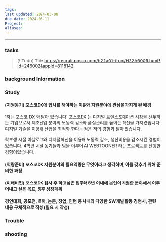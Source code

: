 ```yaml
---
tags: 
last updated: 2024-03-08
due date: 2024-03-11
Project: 
aliases:
---
```

--- 
### tasks

> [! Todo] Title
> https://recruit.posco.com/h22a01-front/H22A6005.html?id=246002&appId=8118142

### background Information



### Study
#### (지원동기) 포스코DX에 입사를 해야하는 이유와 지원분야에 관심을 가지게 된 배경
'저는 포스코 DX 와 닮아 있습니다'
포스코DX 는 디지털 트렌스포메이션 시장을 선두하는 기업으로서  제조산업 분야의 노동력 감소와 품질관리를 높이는 혁신을 가져왔습니다.  디지털 기술을 이용해 산업을 최적화 한다는 점은 저의 경험과 닮아 있습니다.

학부생 시절 아날로그와 디지털혁신을 이용해 노동력 감소, 생산비용을 감소시킨 경험이 있습니다. 
4학년 시절 동기들과 팀을 이루어 AI WEBTOONER 라는 프로젝트를 진행한 경험이있습니다.

#### (역량준비) 포스코DX 지원분야의 필요역량은 무엇이라고 생각하며, 이를 갖추기 위해 준비한 과정


#### (미래비전) 포스코DX 입사 후 하고싶은 업무와 5년 이내에 본인이 지원한 분야에서 이루어내고 싶은 목표, 향후 성장계획

#### 경연대회, 공모전, 특허, 논문, 창업, 인턴 등 사내외 다양한 SW개발 활동 경험시, 관련 내용 구체적으로 작성 (필요 시 작성)


### Trouble





### shooting
